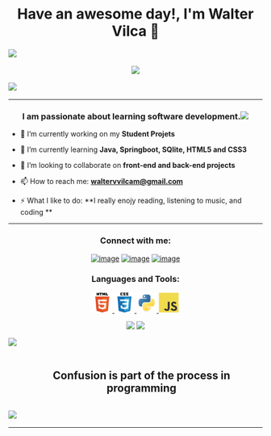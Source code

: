 
<h1 align="center" style="border-bottom: none">
Have an awesome day!, I'm Walter Vilca 🙂
</h1>

<!--horizontal divider(gradiant)-->
<img src="https://user-images.githubusercontent.com/73097560/115834477-dbab4500-a447-11eb-908a-139a6edaec5c.gif">

<p align="center">
	<a>
		<img src="https://readme-typing-svg.herokuapp.com?lines=Software+Engineer+Student;Web+Developer;Freelancer;DS%20|%20AI%20|%20ML%20Enthusiast;Always%20learning%20new%20things&center=true&width=380&height=45">
	</a>
</p>

<!--horizontal divider(gradiant)-->
<img src="https://user-images.githubusercontent.com/73097560/115834477-dbab4500-a447-11eb-908a-139a6edaec5c.gif">


<hr>
<!--Intro start-->
<h3 align="center">I am passionate about learning software development.<img height="40" src="https://emoji.gg/assets/emoji/7333-parrotdance.gif"></h3>

- 🔭 I’m currently working on my **Student Projets**

- 🌱 I’m currently learning **Java, Springboot, SQlite, HTML5 and CSS3**

- 👯 I’m looking to collaborate on **front-end and back-end projects**

- 📫 How to reach me: **waltervvilcam@gmail.com**

- ⚡ What I like to do: **I really enojy reading, listening to music, and coding **

<!--Intro end-->
<hr>


<h3 align="center">Connect with me:</h3>
<div align="center">

[![image](https://img.shields.io/badge/LinkedIn-0077B5?style=for-the-badge&logo=linkedin&logoColor=white&color=1e5272)](https://www.linkedin.com/in/walter-vidal-vilca-mamani-303708271/)
[![image](https://img.shields.io/badge/Gmail-D14836?style=for-the-badge&logo=gmail&logoColor=white&color=870117)](mailto:waltervvilcam@gmail.com)
[![image](https://img.shields.io/badge/Follow%20me-1DA1F2?style=for-the-badge&logo=x&logoColor=white&color=636569)](https://x.com/VidalVilca3082)
  
</div>

<h3 align="center">Languages and Tools:</h3>

<p align="center"> 
  <a href="https://www.w3.org/html/" target="_blank"> 
    <img src="https://raw.githubusercontent.com/devicons/devicon/master/icons/html5/html5-original-wordmark.svg" alt="html5" width="40" height="40"/> 
  </a>
  <a href="https://www.w3schools.com/css/" target="_blank"> 
    <img src="https://raw.githubusercontent.com/devicons/devicon/master/icons/css3/css3-original-wordmark.svg" alt="css3" width="40" height="40"/> 
  </a> 
  <a href="https://www.python.org" target="_blank"> 
    <img src="https://raw.githubusercontent.com/devicons/devicon/master/icons/python/python-original.svg" alt="python" width="40" height="40"/> 
  </a>  
  <a href="https://developer.mozilla.org/en-US/docs/Web/JavaScript" target="_blank"> 
    <img src="https://raw.githubusercontent.com/devicons/devicon/master/icons/javascript/javascript-original.svg" alt="javascript" width="40" height="40"/> 
  </a> 
</p>

<p align= "center">
  <img height="150" src="https://github-readme-stats.vercel.app/api?username=WalterVVilcaM&theme=react&show_icons=true&include_all_commits=true" />
  <img height= "150" src="https://github-readme-stats.vercel.app/api/top-langs/?username=WalterVVilcaM&theme=react&layout=compact" />	
</p>


<!--horizontal divider(gradiant)-->
<img src="https://user-images.githubusercontent.com/73097560/115834477-dbab4500-a447-11eb-908a-139a6edaec5c.gif">

<!--h2 without bottom border-->
<div id="user-content-toc">
  <ul align="center">
    <summary><h2 style="display: inline-block">Confusion is part of the process in programming</h2></summary>
  </ul>
</div>

<!--horizontal divider(gradiant)-->
<img src="https://user-images.githubusercontent.com/73097560/115834477-dbab4500-a447-11eb-908a-139a6edaec5c.gif">

----------------------------------------------------------------------

